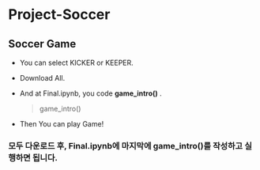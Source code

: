 # Project-Soccer

## Soccer Game

* You can select KICKER or KEEPER.

* Download All.

* And at Final.ipynb, you code **game_intro()** .

  > game_intro()

* Then You can play Game! 


### 모두 다운로드 후, Final.ipynb에 마지막에 game_intro()를 작성하고 실행하면 됩니다.
